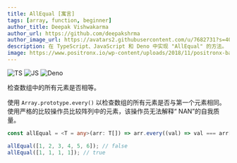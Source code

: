```yaml
---
title: AllEqual [寓言]
tags: [array, function, beginner]
author_title: Deepak Vishwakarma
author_url: https://github.com/deepakshrma
author_image_url: https://avatars2.githubusercontent.com/u/7682731?s=400
description: 在 TypeScript、JavaScript 和 Deno 中实现 "AllEqual" 的方法。
image: https://www.positronx.io/wp-content/uploads/2018/11/positronx-banner-1152-1.jpg
---
```


![TS](https://img.shields.io/badge/supports-typescript-blue.svg?style=flat-square)
![JS](https://img.shields.io/badge/supports-javascript-yellow.svg?style=flat-square)
![Deno](https://img.shields.io/badge/supports-deno-green.svg?style=flat-square)

检查数组中的所有元素是否相等。

使用 `Array.prototype.every()` 以检查数组的所有元素是否与第一个元素相同。
使用严格的比较操作员比较阵列中的元素，该操作员无法解释“ NAN”的自我质量。

```ts title="typescript"
const allEqual = <T = any>(arr: T[]) => arr.every((val) => val === arr[0]);
```

```ts title="typescript"
allEqual([1, 2, 3, 4, 5, 6]); // false
allEqual([1, 1, 1, 1]); // true
```
